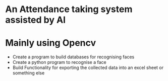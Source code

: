 # An Attendance taking system assisted by AI
# Mainly using Opencv

- Create a program to build databases for recognising faces
- Create a python program to recognise a face
- Build Functionality for exporting the collected data into an excel sheet or something else
